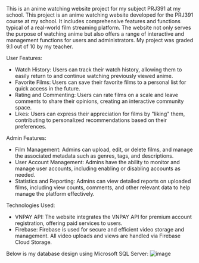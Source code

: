 This is an anime watching website project for my subject PRJ391 at my school.
This project is an anime watching website developed for the PRJ391 course at my school. It includes comprehensive features and functions typical of a real-world film streaming platform. The website not only serves the purpose of watching anime but also offers a range of interactive and management functions for users and administrators. 
My project was graded 9.1 out of 10 by my teacher.

User Features:
- Watch History: Users can track their watch history, allowing them to easily return to and continue watching previously viewed anime.
- Favorite Films: Users can save their favorite films to a personal list for quick access in the future.
- Rating and Commenting: Users can rate films on a scale and leave comments to share their opinions, creating an interactive community space.
- Likes: Users can express their appreciation for films by "liking" them, contributing to personalized recommendations based on their preferences.

Admin Features:
- Film Management: Admins can upload, edit, or delete films, and manage the associated metadata such as genres, tags, and descriptions.
- User Account Management: Admins have the ability to monitor and manage user accounts, including enabling or disabling accounts as needed.
- Statistics and Reporting: Admins can view detailed reports on uploaded films, including view counts, comments, and other relevant data to help manage the platform effectively.

Technologies Used:
- VNPAY API: The website integrates the VNPAY API for premium account registration, offering paid services to users.
- Firebase: Firebase is used for secure and efficient video storage and management. All video uploads and views are handled via Firebase Cloud Storage.

Below is my database design using Microsoft SQL Server:
![image](https://github.com/mthangtr/AnimeFilmWeb/assets/126144891/eb39dc75-e8c3-49a1-a950-a018513f6a74)
